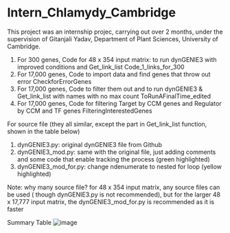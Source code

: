 # Intern_Chlamydy_Cambridge

This project was an internship projec, carrying out over 2 months, under the supervision of Gitanjali Yadav, Department of Plant Sciences, University of Cambridge.

1. For 300 genes, Code for 48 x 354 input matrix: to run dynGENIE3 with improved conditions and Get_link_list Code_1_links_for_300
2. For 17,000 genes, Code to import data and find genes that throw out error CheckforErrorGenes
3. For 17,000 genes, Code to filter them out and to run dynGENIE3 & Get_link_list with names with no max count ToRunAFinalTime_edited
4. For 17,000 genes, Code for filtering Target by CCM genes and Regulator by CCM and TF genes FilteringInterestedGenes

For source file (they all similar, except the part in Get_link_list function, shown in the table below)
1. dynGENIE3.py: original dynGENIE3 file from Github 
2. dynGENIE3_mod.py: same with the original file, just adding comments and some code that enable tracking the process (green highlighted)
3. dynGENIE3_mod_for.py: change ndenumerate to nested for loop (yellow highlighted)

Note: why many source file? for 48 x 354 input matrix, any source files can be used ( though dynGENIE3.py is not recommended), but for the larger 48 x 17,777 input matrix, the dynGENIE3_mod_for.py is recommended as it is faster


Summary Table
![image](https://user-images.githubusercontent.com/83533049/227964172-76897dfa-3951-4cad-b6ed-d0dd0d06ec31.png)




